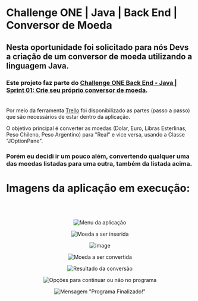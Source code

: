 # Challenge ONE | Java | Back End | Conversor de Moeda
## Nesta oportunidade foi solicitado para nós Devs a criação de um conversor de moeda utilizando a linguagem Java. <br>

### Este projeto faz parte do <a href="https://www.alura.com.br/challenges/oracle-one-back-end/conversordemoedas/conversor">Challenge ONE Back End - Java | Sprint 01: Crie seu próprio conversor de moeda</a>. <br><br>
Por meio da ferramenta <a href="https://trello.com/b/UzATeQZG/conversor-de-moeda-challenge-one-java-sprint-01">Trello</a> foi disponibilizado as partes (passo a passo) que são necessários de estar dentro da aplicação.


O objetivo principal é converter as moedas (Dolar, Euro, Libras Esterlinas, Peso Chileno, Peso Argentino) para "Real" e vice versa, usando a Classe "JOptionPane". <br>

<h3 style="font-weight: bold;">Porém eu decidi ir um pouco além, convertendo qualquer uma das moedas listadas para uma outra, também da listada acima.</h3>

<h1>Imagens da aplicação em execução: </h1>

<br><br>
<div align="center">

  ![Menu da aplicação](https://user-images.githubusercontent.com/109701399/223897249-b464b40d-dd60-4ad2-bb9e-d72e6276af53.png)

  ![Moeda a ser inserida](https://user-images.githubusercontent.com/109701399/223897421-eb1379ea-ddf1-4210-ac44-5b740ab067f7.png)
  
  ![image](https://user-images.githubusercontent.com/109701399/223898190-8264d25d-0ed7-41d9-bf6a-a0932cbb365e.png)
  
  ![Moeda a ser convertida](https://user-images.githubusercontent.com/109701399/223897953-d66ec898-cc7e-4287-9306-333328d8f29e.png)
  
  ![Resultado da conversão](https://user-images.githubusercontent.com/109701399/223898089-9fbf4f5d-b029-4d3e-8ca6-b4596a856c37.png)

  ![Opções para continuar ou não no programa](https://user-images.githubusercontent.com/109701399/223898270-bce7eeb7-f4eb-4ba1-b7c2-5eb3048b7caf.png)

  ![Mensagem "Programa Finalizado!"](https://user-images.githubusercontent.com/109701399/223898345-ff411f09-468d-4022-91d6-e76370e0626c.png)

  
</div>
